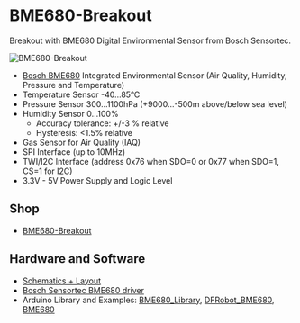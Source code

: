 # BME680-Breakout
Breakout with BME680 Digital Environmental Sensor from Bosch Sensortec.

![BME680-Breakout](https://github.com/watterott/BME680-Breakout/raw/master/hardware/BME680-Breakout_v10.jpg)

* [Bosch BME680](https://www.bosch-sensortec.com/bst/products/all_products/bme680) Integrated Environmental Sensor (Air Quality, Humidity, Pressure and Temperature)
* Temperature Sensor -40...85°C
* Pressure Sensor 300...1100hPa (+9000...-500m above/below sea level)
* Humidity Sensor 0...100%
  * Accuracy tolerance: +/-3 % relative
  * Hysteresis: <1.5% relative
* Gas Sensor for Air Quality (IAQ)
* SPI Interface (up to 10MHz)
* TWI/I2C Interface (address 0x76 when SDO=0 or 0x77 when SDO=1, CS=1 for I2C)
* 3.3V - 5V Power Supply and Logic Level


## Shop
* [BME680-Breakout](http://www.watterott.com/en/BME680-Breakout)


## Hardware and Software
* [Schematics + Layout](https://github.com/watterott/BME680-Breakout/tree/master/hardware)
* [Bosch Sensortec BME680 driver](https://github.com/BoschSensortec/BME680_driver)
* Arduino Library and Examples: [BME680_Library](https://github.com/vicatcu/BME680_Breakout/tree/master/BME680_Library), [DFRobot_BME680](https://github.com/DFRobot/DFRobot_BME680), [BME680](https://github.com/kriswiner/BME680)
